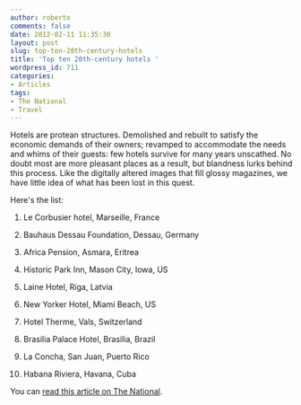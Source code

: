 ```yaml
---
author: roberto
comments: false
date: 2012-02-11 11:35:30
layout: post
slug: top-ten-20th-century-hotels
title: 'Top ten 20th-century hotels '
wordpress_id: 711
categories:
- Articles
tags:
- The National
- Travel
---
```


Hotels are protean structures. Demolished and rebuilt to satisfy the economic demands of their owners; revamped to accommodate the needs and whims of their guests: few hotels survive for many years unscathed. No doubt most are more pleasant places as a result, but blandness lurks behind this process. Like the digitally altered images that fill glossy magazines, we have little idea of what has been lost in this quest.

Here's the list:



	
  1. Le Corbusier hotel, Marseille, France

	
  2. Bauhaus Dessau Foundation, Dessau, Germany

	
  3. Africa Pension, Asmara, Eritrea

	
  4. Historic Park Inn, Mason City, Iowa, US

	
  5. Laine Hotel, Riga, Latvia

	
  6. New Yorker Hotel, Miami Beach, US

	
  7. Hotel Therme, Vals, Switzerland

	
  8. Brasilia Palace Hotel, Brasilia, Brazil

	
  9. La Concha, San Juan, Puerto Rico

	
  10. Habana Riviera, Havana, Cuba


You can [read this article on The National](http://www.thenational.ae/lifestyle/travel/top-10-hotels-restored-to-function-but-keeping-form-in-mind#full).

